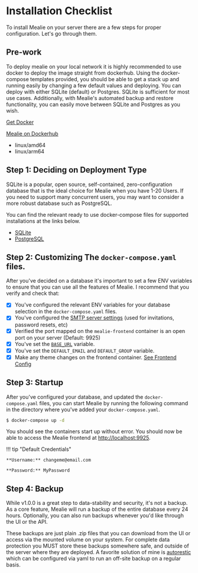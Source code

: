 # Installation Checklist

To install Mealie on your server there are a few steps for proper configuration. Let's go through them.

## Pre-work

To deploy mealie on your local network it is highly recommended to use docker to deploy the image straight from dockerhub. Using the docker-compose templates provided, you should be able to get a stack up and running easily by changing a few default values and deploying. You can deploy with either SQLite (default) or Postgres. SQLite is sufficient for most use cases. Additionally, with Mealie's automated backup and restore functionality, you can easily move between SQLite and Postgres as you wish.

[Get Docker](https://docs.docker.com/get-docker/)

[Mealie on Dockerhub](https://hub.docker.com/r/hkotel/mealie)

- linux/amd64
- linux/arm64


## Step 1: Deciding on Deployment Type
SQLite is a popular, open source, self-contained, zero-configuration database that is the ideal choice for Mealie when you have 1-20 Users. If you need to support many concurrent users, you may want to consider a more robust database such as PostgreSQL. 

You can find the relevant ready to use docker-compose files for supported installations at the links below.

- [SQLite](/mealie/documentation/getting-started/installation/sqlite/)
- [PostgreSQL](/mealie/documentation/getting-started/installation/postgres/)

## Step 2: Customizing The `docker-compose.yaml` files.
After you've decided on a database it's important to set a few ENV variables to ensure that you can use all the features of Mealie. I recommend that you verify and check that:

- [x] You've configured the relevant ENV variables for your database selection in the `docker-compose.yaml` files.
- [x] You've configured the [SMTP server settings](/mealie/documentation/getting-started/installation/backend-config/#email) (used for invitations, password resets, etc)
- [x] Verified the port mapped on the `mealie-frontend` container is an open port on your server (Default: 9925)
- [x] You've set the [`BASE_URL`](/mealie/documentation/getting-started/installation/backend-config/#general) variable.
- [x] You've set the `DEFAULT_EMAIL` and `DEFAULT_GROUP` variable.
- [x] Make any theme changes on the frontend container. [See Frontend Config](/mealie/documentation/getting-started/installation/frontend-config/#themeing)

## Step 3: Startup 
After you've configured your database, and updated the `docker-compose.yaml` files, you can start Mealie by running the following command in the directory where you've added your `docker-compose.yaml`. 

```bash
$ docker-compose up -d
```

You should see the containers start up without error. You should now be able to access the Mealie frontend at [http://localhost:9925](http://locahost:9925).

!!! tip "Default Credentials"

    **Username:** changeme@email.com

    **Password:** MyPassword

## Step 4: Backup
While v1.0.0 is a great step to data-stability and security, it's not a backup. As a core feature, Mealie will run a backup of the entire database every 24 hours. Optionally, you can also run backups whenever you'd like through the UI or the API. 

These backups are just plain .zip files that you can download from the UI or access via the mounted volume on your system. For complete data protection you MUST store these backups somewhere safe, and outside of the server where they are deployed. A favorite solution of mine is [autorestic](https://autorestic.vercel.app/) which can be configured via yaml to run an off-site backup on a regular basis. 